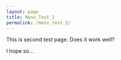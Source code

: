 ```yaml
---
layout: page
title: Menu_Test_2
permalink: /menu_test_2/
---
```


This is second test page. Does it work well?

I hope so...
